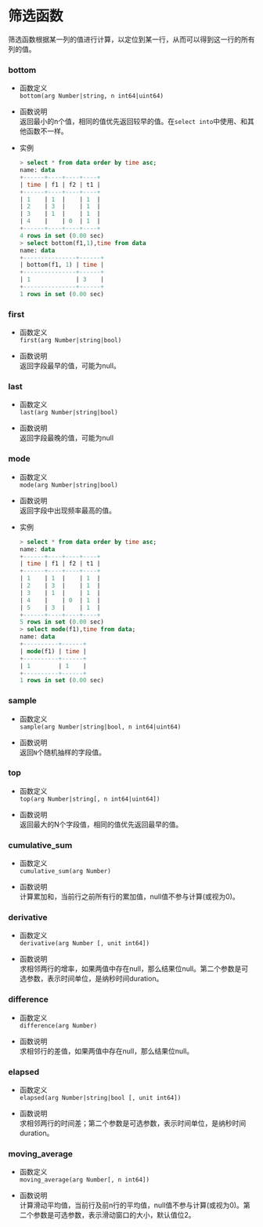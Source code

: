 # 筛选函数
筛选函数根据某一列的值进行计算，以定位到某一行，从而可以得到这一行的所有列的值。


### bottom

* 函数定义  
   `bottom(arg Number|string, n int64|uint64)`

* 函数说明  
    返回最小的n个值，相同的值优先返回较早的值。在`select into`中使用、和其他函数不一样。

* 实例
    ```sql
    > select * from data order by time asc;
    name: data
    +------+----+----+----+
    | time | f1 | f2 | t1 |
    +------+----+----+----+
    | 1    | 1  |    | 1  |
    | 2    | 3  |    | 1  |
    | 3    | 1  |    | 1  |
    | 4    |    | 0  | 1  |
    +------+----+----+----+
    4 rows in set (0.00 sec)
    > select bottom(f1,1),time from data
    name: data
    +---------------+------+
    | bottom(f1, 1) | time |
    +---------------+------+
    | 1             | 3    |
    +---------------+------+
    1 rows in set (0.00 sec)
    ```


### first

* 函数定义  
   `first(arg Number|string|bool)`

* 函数说明  
   返回字段最早的值，可能为null。

### last

* 函数定义  
  `last(arg Number|string|bool)`

* 函数说明  
  返回字段最晚的值，可能为null

### mode

* 函数定义  
`mode(arg Number|string|bool) `

* 函数说明  
返回字段中出现频率最高的值。

* 实例
    ```sql
    > select * from data order by time asc;
    name: data
    +------+----+----+----+
    | time | f1 | f2 | t1 |
    +------+----+----+----+
    | 1    | 1  |    | 1  |
    | 2    | 3  |    | 1  |
    | 3    | 1  |    | 1  |
    | 4    |    | 0  | 1  |
    | 5    | 3  |    | 1  |
    +------+----+----+----+
    5 rows in set (0.00 sec)
    > select mode(f1),time from data;
    name: data
    +----------+------+
    | mode(f1) | time |
    +----------+------+
    | 1        | 1    |
    +----------+------+
    1 rows in set (0.00 sec)
    ```

### sample

* 函数定义  
   `sample(arg Number|string|bool, n int64|uint64)`

* 函数说明  
  返回`N`个随机抽样的字段值。

### top

* 函数定义  
    `top(arg Number|string[, n int64|uint64])`

* 函数说明  
    返回最大的N个字段值，相同的值优先返回最早的值。



### cumulative_sum

* 函数定义  
  ` cumulative_sum(arg Number) `

* 函数说明  
  计算累加和，当前行之前所有行的累加值，null值不参与计算(或视为0)。


### derivative

* 函数定义  
    `derivative(arg Number [, unit int64])`

* 函数说明  
  求相邻两行的增率，如果两值中存在null，那么结果位null。第二个参数是可选参数，表示时间单位，是纳秒时间duration。 

### difference

* 函数定义  
  `difference(arg Number)`

* 函数说明  
  求相邻行的差值，如果两值中存在null，那么结果位null。

### elapsed

* 函数定义  
  `elapsed(arg Number|string|bool [, unit int64])`

* 函数说明  
  求相邻两行的时间差；第二个参数是可选参数，表示时间单位，是纳秒时间duration。

### moving_average

* 函数定义  
  `moving_average(arg Number[, n int64])`

* 函数说明  
  计算滑动平均值，当前行及前n行的平均值，null值不参与计算(或视为0)。第二个参数是可选参数，表示滑动窗口的大小，默认值位2。